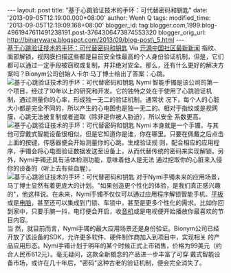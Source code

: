 --- layout: post title: "基于心跳验证技术的手环：可代替密码和钥匙" date:
'2013-09-05T12:19:00.000+08:00' author: Wenh Q tags: modified\_time:
'2013-09-05T12:19:09.168+08:00' blogger\_id:
tag:blogger.com,1999:blog-4961947611491238191.post-3764306473874553320
blogger\_orig\_url:
http://binaryware.blogspot.com/2013/09/blog-post\_5.html ---
[\
基于心跳验证技术的手环：可代替密码和钥匙](http://www.oschina.net/news/43916/heartbeat-authentication-ring)
Via [开源中国社区最新新闻](http://www.oschina.net/?from=rss)
指纹、面部解锁，视网膜扫描这些都是目前安全性最高的个人身份验证机制，但是，它们都可以通过一定手段被窃取或复制，并非绝对安全。那么，还有什么更好的解决方案吗？Bionym公司创始人卡尔·马丁博士给出了答案：心跳。\
![基于心跳验证技术的手环：可代替密码和钥匙](http://static.oschina.net/uploads/img/201309/05081450_Qzkw.jpg)
Nymi
智能手镯是该公司的第一个项目，经过了10年以上的研究和开发。它的独特之处在于使用了心跳验证机制，通过测量你的心率，形成独一无二的验证机制。通常状
况下，每个人的心脏大小都是完全不同的，所以产生的心电图也是独一无二的。相对于指纹或是视网膜，心跳无法被复制或者盗取（除非是你被人胁迫），所以安全
系数更高。\
![基于心跳验证技术的手环：可代替密码和钥匙](http://static.oschina.net/uploads/img/201309/05081450_GjG6.jpg)
Nymi
本身就是一个手镯，与其他可穿戴式智能设备很相似，但是它知道你是谁，你在哪里。只要在佩戴之后点击上面的按键，传感器便会开始测量你的心跳，生成验证规
则，配合相应的应用程序，手镯会将心电图验证数据发送至设备上，从而代替传统的密码来实现解锁。另外，Nymi手镯还具有活体检测功能，意味着他人是无法
通过挖取你的心脏来入侵你的设备的（听上去有些血腥）。\
![基于心跳验证技术的手环：可代替密码和钥匙](http://static.oschina.net/uploads/img/201309/05081450_vp80.jpg)
对于Nymi手镯未来的应用场景，马丁博士显然有着更庞大的计划。"如果创造更个性化的体验，是我们真正感兴趣的"，他这样说。在未来，Nymi手镯不仅仅可以通过应用程序解锁智能手机、[平板]()或是[电脑]()，甚至还可以集成到门锁、车锁中，甚至是更多个性化的需求。比如你回到家中，只要手腕一抖，电灯便会开启，收[音机]()或是电视便开始播放你最喜欢的节目内容。\
当
然，就目前而言，Nymi手镯的最大应用场景还是身份验证。Bionym公司已经开放了该设备的SDK，允许更多软件、硬件制作商加入到项目中，实现相关
的产品应用形态。Nymi手镯计划于明年的某个时候正式上市销售，价格为99美元（约合人民币612元）。毫无疑问，这款全新概念的产品进一步丰富了可穿
戴式智能设备市场，或许在几十年后，"密码"这种古老的验证机制，便会完全消失了。
